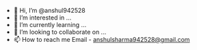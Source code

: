 - 👋 Hi, I’m @anshul942528
- 👀 I’m interested in ...
- 🌱 I’m currently learning ...
- 💞️ I’m looking to collaborate on ...
- 📫 How to reach me Email - anshulsharma942528@gmail.com

<!---
anshul942528/anshul942528 is a ✨ special ✨ repository because its `README.md` (this file) appears on your GitHub profile.
You can click the Preview link to take a look at your changes.
--->
